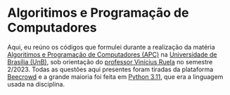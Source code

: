 # Algoritimos e Programação de Computadores
Aqui, eu reúno os códigos que formulei durante a realização da matéria [Algoritimos e Programação de Computadores (APC)](https://sigaa.unb.br/sigaa/public/componentes/busca_componentes.jsf) na [Universidade de Brasília (UnB)](https://www.unb.br/), sob orientação do [professor Vinícius Ruela](https://viniciusrpb.github.io/) no semestre 2/2023. Todas as questões aqui presentes foram tiradas da plataforma [Beecrowd](https://judge.beecrowd.com) e a grande maioria foi feita em [Python 3.11](https://www.python.org/downloads/release/python-3110/), que era a linguagem usada na disciplina.
